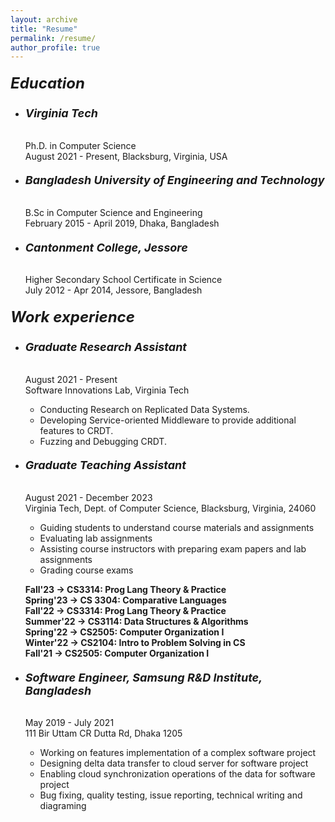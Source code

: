 ```yaml
---
layout: archive
title: "Resume"
permalink: /resume/
author_profile: true
---
```

##### <font size = "+2.5"><b>Education</b></font>
- ###### <font size = "+1.5"><b>Virginia Tech</b></font>
    Ph.D. in Computer Science<br>
    August 2021 - Present, Blacksburg, Virginia, USA
- ###### <font size = "+1.5"><b>Bangladesh University of Engineering and Technology</b></font>
    B.Sc in Computer Science and Engineering<br>
    February 2015 - April 2019, Dhaka, Bangladesh
- ###### <font size = "+1.5"><b>Cantonment College, Jessore</b></font>
    Higher Secondary School Certificate in Science<br>
    July 2012 - Apr 2014, Jessore, Bangladesh

##### <font size = "+2.5"><b>Work experience</b></font>
- ###### <font size = "+1.5"><b>Graduate Research Assistant</b></font>
    August 2021 - Present<br>
    Software Innovations Lab, Virginia Tech
    - Conducting Research on Replicated Data Systems.
    - Developing Service-oriented Middleware to provide additional features to CRDT.
    - Fuzzing and Debugging CRDT.

- ###### <font size = "+1.5"><b>Graduate Teaching Assistant</b></font>
    August 2021 - December 2023<br>
    Virginia Tech, Dept. of Computer Science, Blacksburg, Virginia, 24060
  - Guiding students to understand course materials and assignments
  - Evaluating lab assignments
  - Assisting course instructors with preparing exam papers and lab assignments
  - Grading course exams

  <b>Fall'23 -> CS3314: Prog Lang Theory & Practice</b><br>
  <b>Spring'23 -> CS 3304: Comparative Languages</b><br>
  <b>Fall'22 -> CS3314: Prog Lang Theory & Practice</b><br>
  <b>Summer'22 -> CS3114: Data Structures & Algorithms</b><br>
  <b>Spring'22 -> CS2505: Computer Organization I</b><br>
  <b>Winter'22 -> CS2104: Intro to Problem Solving in CS</b><br>
  <b>Fall'21 -> CS2505: Computer Organization I</b><br>

- ###### <font size = "+1.5"><b>Software Engineer, Samsung R&D Institute, Bangladesh</b></font>
    May 2019 - July 2021<br>
    111 Bir Uttam CR Dutta Rd, Dhaka 1205
  - Working on features implementation of a complex software project
  - Designing delta data transfer to cloud server for software project
  - Enabling cloud synchronization operations of the data for software project
  - Bug fixing, quality testing, issue reporting, technical writing and diagraming
  
<br> <br>
<!-- <a href = "https://drive.google.com/file/d/1OBfXS948mpoo4_ayvzefWlxKa_27ZkJc/view?usp=sharing" target="_blank" rel="noopener noreferrer"><font face = "Segoe Print" size = "+1.5"><b><i>Click here to see my Resume</i></b></font></a>  -->